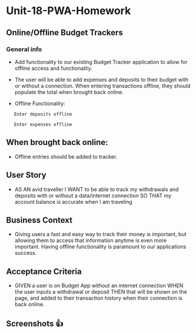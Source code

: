 # Unit-18-PWA-Homework

## Online/Offline Budget Trackers

### General info

* Add functionality to our existing Budget Tracker application to allow for offline access and functionality.

* The user will be able to add expenses and deposits to their budget with or without a connection. When entering transactions offline, they should populate the total when brought back online.

* Offline Functionality:
```
   Enter deposits offline

   Enter expenses offline
```

## When brought back online:

  * Offline entries should be added to tracker.
  
## User Story
* AS AN avid traveller
I WANT to be able to track my withdrawals and deposits with or without a data/internet connection
SO THAT my account balance is accurate when I am traveling

## Business Context

* Giving users a fast and easy way to track their money is important, but allowing them to access that information anytime is even more important. Having offline functionality is paramount to our applications success.

## Acceptance Criteria

* GIVEN a user is on Budget App without an internet connection
WHEN the user inputs a withdrawal or deposit
THEN that will be shown on the page, and added to their transaction history when their connection is back online.

## Screenshots :+1:

